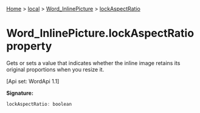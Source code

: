 [Home](./index) &gt; [local](local.md) &gt; [Word\_InlinePicture](local.word_inlinepicture.md) &gt; [lockAspectRatio](local.word_inlinepicture.lockaspectratio.md)

# Word\_InlinePicture.lockAspectRatio property

Gets or sets a value that indicates whether the inline image retains its original proportions when you resize it. 

 \[Api set: WordApi 1.1\]

**Signature:**
```javascript
lockAspectRatio: boolean
```
